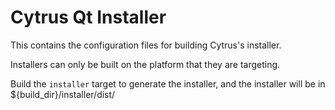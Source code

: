Cytrus Qt Installer
==================

This contains the configuration files for building Cytrus's installer.

Installers can only be built on the platform that they are targeting.

Build the `installer` target to generate the installer, and the installer will be in
${build_dir}/installer/dist/
